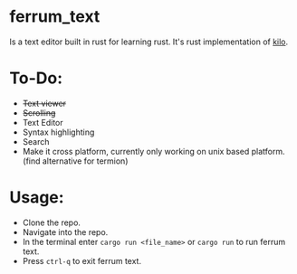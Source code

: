 # ferrum_text
Is a text editor built in rust for learning rust. It's rust implementation of [kilo](https://viewsourcecode.org/snaptoken/kilo/).

# To-Do:
- ~~Text viewer~~
- ~~Scrolling~~
- Text Editor
- Syntax highlighting
- Search
- Make it cross platform, currently only working on unix based platform. (find alternative for termion)  

# Usage:
- Clone the repo.
- Navigate into the repo.
- In the terminal enter `cargo run <file_name>` or `cargo run` to run ferrum text.
- Press `ctrl-q` to exit ferrum text.